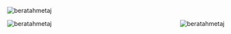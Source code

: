 

<p align="left"> <img src="https://komarev.com/ghpvc/?username=beratahmetaj&label=Profile%20views&color=0e75b6&style=flat" alt="beratahmetaj" /> </p>
<p><img align="right" src="https://github-readme-stats.vercel.app/api/top-langs/?username=beratahmetaj&show_icons=true&locale=en&include_all_commits=true&theme=dark&layout=compact" alt="beratahmetaj" /></p>
<img align="left"     src="https://github-readme-stats.vercel.app/api?username=beratahmetaj&show_icons=true&locale=en&include_all_commits=false&theme=dark" alt="beratahmetaj" />


